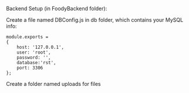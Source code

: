 Backend Setup (in FoodyBackend folder):

Create a file named DBConfig.js in db folder, which contains your MySQL info:

    module.exports =
    { 
        host: '127.0.0.1',     
        user: 'root',   
        password: '',  
        database:'rst',
        port: 3306  
    };

Create a folder named uploads for files

